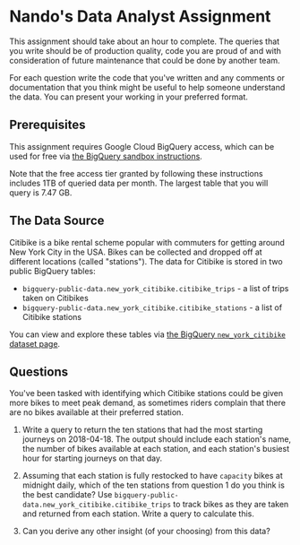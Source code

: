 # Nando's Data Analyst Assignment

This assignment should take about an hour to complete.
The queries that you write should be of production quality, code you are proud of and with consideration of future maintenance that could be done by another team.

For each question write the code that you've written and any comments or documentation that you think might be useful to help someone understand the data.
You can present your working in your preferred format.


## Prerequisites

This assignment requires Google Cloud BigQuery access, which can be used for free via [the BigQuery sandbox instructions](https://cloud.google.com/bigquery/docs/sandbox).

Note that the free access tier granted by following these instructions includes 1TB of queried data per month. The largest table that you will query is 7.47 GB.


## The Data Source

Citibike is a bike rental scheme popular with commuters for getting around New York City in the USA.
Bikes can be collected and dropped off at different locations (called "stations").
The data for Citibike is stored in two public BigQuery tables:
 - `bigquery-public-data.new_york_citibike.citibike_trips` - a list of trips taken on Citibikes
 - `bigquery-public-data.new_york_citibike.citibike_stations` - a list of Citibike stations

You can view and explore these tables via [the BigQuery `new_york_citibike` dataset page](https://console.cloud.google.com/bigquery?p=bigquery-public-data&ws=!1m4!1m3!3m2!1sbigquery-public-data!2snew_york_citibike).


## Questions

You've been tasked with identifying which Citibike stations could be given more bikes to meet peak demand, as sometimes riders complain that there are no bikes available at their preferred station.

1. Write a query to return the ten stations that had the most starting journeys on 2018-04-18. The output should include each station's name, the number of bikes available at each station, and each station's busiest hour for starting journeys on that day.

2. Assuming that each station is fully restocked to have `capacity` bikes at midnight daily, which of the ten stations from question 1 do you think is the best candidate?
Use `bigquery-public-data.new_york_citibike.citibike_trips` to track bikes as they are taken and returned from each station.
Write a query to calculate this.

3. Can you derive any other insight (of your choosing) from this data?
